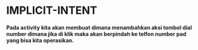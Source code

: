 # IMPLICIT-INTENT
#### Pada activity kita akan membuat dimana menambahkan aksi tombol dial number dimana jika di klik maka akan berpindah ke telfon number pad yang bisa kita operasikan.


